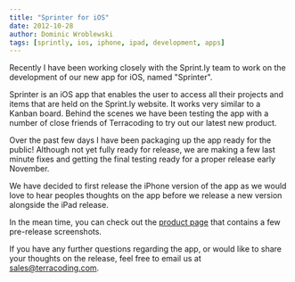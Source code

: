 ```yaml
---
title: "Sprinter for iOS"
date: 2012-10-28
author: Dominic Wroblewski
tags: [sprintly, ios, iphone, ipad, development, apps]
---
```


Recently I have been working closely with the Sprint.ly team to work on the development of our new app for iOS, named "Sprinter".

Sprinter is an iOS app that enables the user to access all their projects and items that are held on the Sprint.ly website. It works very similar to a Kanban board. Behind the scenes we have been testing the app with a number of close friends of Terracoding to try out our latest new product.

Over the past few days I have been packaging up the app ready for the public! Although not yet fully ready for release, we are making a few last minute fixes and getting the final testing ready for a proper release early November.

We have decided to first release the iPhone version of the app as we would love to hear peoples thoughts on the app before we release a new version alongside the iPad release.

In the mean time, you can check out the [product page](http://terracoding.com/sprintly/index.html) that contains a few pre-release screenshots.

If you have any further questions regarding the app, or would like to share your thoughts on the release, feel free to email us at [sales@terracoding.com](mailto:sales@terracoding.com).
